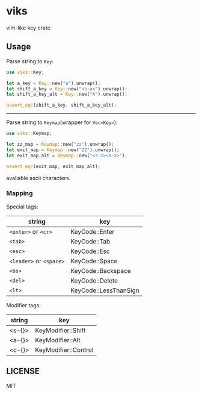 # viks

vim-like key crate

## Usage

Parse string to `Key`:

```rs
use viks::Key;

let a_key = Key::new("a").unwrap();
let shift_a_key = Key::new("<s-a>").unwrap();
let shift_a_key_alt = Key::new("A").unwrap();

assert_eq!(shift_a_key, shift_a_key_alt);
```

---

Parse string to `Keymap`(wrapper for `Vec<Key>`):

```rs
use viks::Keymap;

let zz_map = Keymap::new("zz").unwrap();
let exit_map = Keymap::new("ZZ").unwrap();
let exit_map_alt = Keymap::new("<s-z><s-z>");

assert_eq!(exit_map, exit_map_alt);
```

avaliable ascii characters.

### Mapping

Special tags:

| string                  | key                   |
| ----------------------- | --------------------- |
| `<enter>` or `<cr>`     | KeyCode::Enter        |
| `<tab>`                 | KeyCode::Tab          |
| `<esc>`                 | KeyCode::Esc          |
| `<leader>` or `<space>` | KeyCode::Space        |
| `<bs>`                  | KeyCode::Backspace    |
| `<del>`                 | KeyCode::Delete       |
| `<lt>`                  | KeyCode::LessThanSign |

Modifier tags:

| string | key                  |
| ------ | -------------------- |
| <s-{}> | KeyModifier::Shift   |
| <a-{}> | KeyModifier::Alt     |
| <c-{}> | KeyModifier::Control |

## LICENSE

MIT

